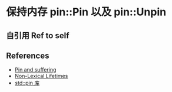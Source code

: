 # 保持内存 pin::Pin 以及 pin::Unpin

## 自引用 Ref to self

## References

- [Pin and suffering](https://fasterthanli.me/articles/pin-and-suffering)
- [Non-Lexical Lifetimes](https://rust-lang.github.io/rfcs/2094-nll.html)
- [std::pin 库](https://doc.rust-lang.org/std/pin/index.html)